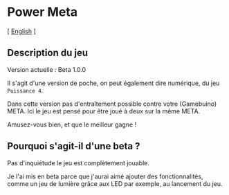 
# Power Meta

[ [English](README.EN.MD) ]

## Description du jeu

Version actuelle : Beta 1.0.0

Il s'agit d'une version de poche, on peut également dire numérique, du jeu `Puissance 4`.

Dans cette version pas d'entraîtement possible contre votre (Gamebuino) META.
Ici le jeu est pensé pour être joué à deux sur la même META.

Amusez-vous bien, et que le meilleur gagne !

## Pourquoi s'agit-il d'une beta ?

Pas d'inquiétude le jeu est complètement jouable.

Je l'ai mis en beta parce que j'aurai aimé ajouter des fonctionnalités, comme un jeu de lumière grâce aux LED par exemple, au lancement du jeu.
